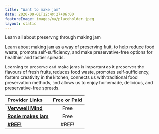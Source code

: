 ```yaml
---
title: "Want to make jam"
date: 2020-09-01T12:49:27+06:00
featureImage: images/ma/placeholder.jpeg
layout: static
---
```


Learn all about preserving through making jam

Learn about making jam as a way of preserving fruit, to help reduce food waste, promote self-sufficiency, and make preservative-free options for healthier and tastier spreads.

Learning to preserve and make jams is important as it preserves the flavours of fresh fruits, reduces food waste, promotes self-sufficiency, fosters creativity in the kitchen, connects us with traditional food preservation methods, and allows us to enjoy homemade, delicious, and preservative-free spreads.

| Provider Links      | Free or Paid  |  
| :-----------          | :--------------:      |  
| [**Verywell Mind**](https://www.verywellmind.com/the-importance-of-hobbies-for-stress-relief-3144574) | Free | 
| [**Rosie makes jam**](https://rosiemakesjam.com/jam-and-preserve-making-classes/) | Free  | 
| [**#REF!**](#REF!) | #REF! | 
  

<br/><br/>






